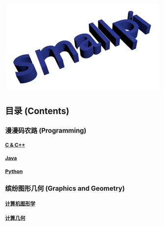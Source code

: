 ![smallpi](./images/smallpi.png)

# 目录 (Contents)

## 漫漫码农路 (Programming)

### [C & C++](./programming/ccontents.md)

### [Java](./programming/javacontents.md)

### [Python](./programming/pythoncontents.md)
	
	
	
	

## 缤纷图形几何 (Graphics and Geometry)


### [计算机图形学](./geometry/geometrycontents.md)

### [计算几何](./geometry/geometrycontents.md)
